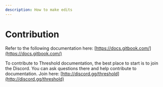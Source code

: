 ```yaml
---
description: How to make edits
---
```


# Contribution

Refer to the following documentation here: [https://docs.gitbook.com/](https://docs.gitbook.com/)

To contribute to Threshold documentation, the best place to start is to join the Discord. You can ask questions there and help contribute to documentation. Join here: [http://discord.gg/threshold](http://discord.gg/threshold)

